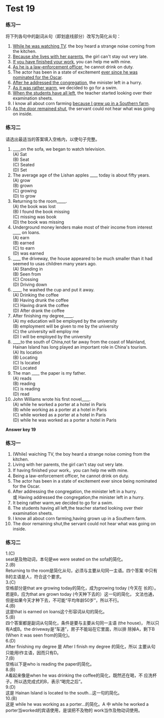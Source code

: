 # Test 19


### 练习一


将下列各句中的副词从句（即划底线部分）改写为简化从句：
1. <u>While he was watching TV</u>. the boy heard a strange noise coming from the
kitchen.
2. <u>Because she lives with her parents</u>, the girl can't stay out very late.
3. <u>If you have finished your work</u>, you can help me with mine.
4. <u>As he is a law-enforcement officer</u>, he cannot drink on duty.
5. The actor has been in a state of excitement <u>ever since he was nominated
for the Oscar</u>.
6. <u>After he addressed the congregation</u>, the minister left in a hurry.
7. <u>As it was rather warm</u>, we decided to go for a swim.
8. <u>When the students have all left</u>, the teacher started looking over their
examination sheets.
9. I know all about corn farming <u>because I grew up in a Southern farm</u>.
10. <u>As the door remained shut</u>, the servant could not hear what was going
on inside.


### 练习二


请选出最适当的答案填入空格内，以使句子完整。  
>  
1. ____on the sofa, we began to watch television.  
(A) Sat  
(B) Seat  
(C) Seated  
(D) Set  
3. The average age of the Lishan apples ____ today is about fifty years.  
(A) grow  
(B) grown  
(C) growing  
(D) to grow  
2. Returning to the room,____.  
(A) the book was lost  
(B) I found the book missing  
(C) missing was book  
(D) the book was missing  
4. Underground money lenders make most of their income from interest ____ on loans.  
(A) earn  
(B) earned  
(C) to earn  
(D) was earned  
5. ____ the driveway, the house appeared to be much smaller than it had seemed to usas children many years ago.  
(A) Standing in  
(B) Seen from  
(C) Crossing  
(D) Driving down  
8. ____, he washed the cup and put it away.  
(A) Drinking the coffee  
(B) Having drunk the coffee  
(C) Having drank the coffee  
(D) After drank the coffee  
6. After finishing my degree,____.  
(A) my education will be employed by the university  
(B) employment will be given to me by the university  
(C) the university will employ me  
(D) I will be employed by the university  
9. ____to the south of China,not far away from the coast of Mainland,
Hainan Island has long played an important role in China's tourism.  
(A) Its location  
(B) Locating  
(C) Is located  
(D) Located  
7. The man ____ the paper is my father.  
(A) reads  
(B) reading  
(C) is reading  
(D) read  
10. John Williams wrote his first novel____.  
(A) while he worked a porter at a hotel in Paris  
(B) while working as a porter at a hotel in Paris  
(C) while worked as a porter at a hotel in Paris  
(D) while he was worked as a porter a hotel in Paris  

**Answer key 19**

### 练习一


1. (While) waiching TV, the boy heard a strange noise coming from the kitchen.  
2. Living with her parents, the girl can't stay out very late.  
3. If having finished your work，you can help me with mine.  
4. Being a law-enforcement officer, he cannot drink on duty.  
5. The actor has been in a state of excitement ever since being nominated for the Oscar.  
6. After addressing the congregation, the minister left in a hurry.  
或 Having addressed the congregation,the minister left in a hurry.  
7. It being rather warm,we decided to go for a swim.   
8. The students having all left,the teacher started looking over their examination sheets.  
9. I know all about corn farming,having grown up in a Southern farm.  
10. The door remaining shut,the servant could not hear what was going on inside.  

### 练习二

>  
1.(C)  
seat是及物动词，本句是we were seated on the sofa的简化。  
2.(B)  
Returning to the room是简化从句，必须与主要从句同一主语。四个答案
中只有B的主语是人，符合这个要求。  
3.(C)  
空格部分是that are growing today的简化，成为growing today (今天在
长的）。若是B，应为that are grown today (今天种下去的）这一句的简化，
文法也通，但是如果今天才种下去，不可能“平均年龄50岁”，所以不行。  
4.(B)  
这是that is earned on loans这个形容词从句的简化。  
5.(B)  
四个答案都是副词从句简化，条件是要与主要从句同一主语 (the house)，
所以只有A或B。the driveway是“车道”，房子不能站在它里面，所以排
除掉A，剩下B (When it was seen from的简化)。  
6.(D)  
After finishing my degree 是 After I finish my degree 的简化，所以
主要从句只能用I作主语，因而只有D。  
7.(B)  
空格以下是who is reading the paper的简化。  
8.(B)  
A看起来像是when he was drinking the coffee的简化，既然还在喝，不
应洗杯子。所以选完成式的B，表示“喝完之后”。  
9.(D)  
这是 Hainan Island is located to the south...这一句的简化。  
10.(B)  
这是 while he was working as a porter...的简化。A 中 while he worked
a porter当worked的宾语使用，是误把不及物的 work当作及物动词使用。  